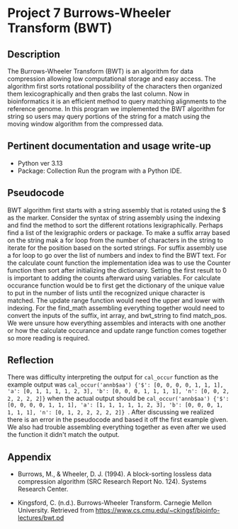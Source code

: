 # Project 7 Burrows-Wheeler Transform (BWT)
## Description 

The Burrows-Wheeler Transform (BWT) is an algorithm for data compression allowing low computational storage and easy access. The algorithm first sorts rotational possibility of the characters then organized them lexicographically and then grabs the last column. Now in bioinformatics it is an efficient method to query matching alignments to the reference genome. In this program we implemented the BWT algorithm for string so users may query portions of the string for a match using the moving window algorithm from the compressed data.

## Pertinent documentation and usage write-up
- Python ver 3.13
- Package: Collection
Run the program with a Python IDE.

## Pseudocode
BWT algorithm first starts with a string assembly that is rotated using the $ as the marker. Consider the syntax of string assembly using the indexing and find the method to sort the different rotations lexigraphically. Perhaps find a list of the lexigraphic orders or package. To make a suffix array based on the string mak a for loop from the number of characters in the string to iterate for the position based on the sorted strings. For suffix assembly use a for loop to go over the list of numbers and index to find the BWT text. For the calculate count function the implementation idea was to use the Counter function then sort after initializing the dictionary. Setting the first result to 0 is important to adding the counts afterward using variables. For calculate occurance function would be to first get the dictionary of the unique value to put in the number of lists until the recognized unique character is matched. The update range function would need the upper and lower with indexing. For the find_math assembling everything together would need to convert the inputs of the suffix, int array, and bwt_string to find match_pos. We were unsure how everything assembles and interacts with one another or how the calculate occurance and update range function comes together so more reading is required.
## Reflection 
There was difficulty interpreting the output for `cal_occur` function as the example output was `cal_occur('annb$aa')
        {'$': [0, 0, 0, 0, 1, 1, 1], 'a': [0, 1, 1, 1, 1, 2, 3], 'b': [0, 0, 0, 1, 1, 1, 1], 'n': [0, 0, 2, 2, 2, 2, 2]}` when the actual output should be `cal_occur('annb$aa')
        {'$': [0, 0, 0, 0, 1, 1, 1], 'a': [1, 1, 1, 1, 1, 2, 3], 'b': [0, 0, 0, 1, 1, 1, 1], 'n': [0, 1, 2, 2, 2, 2, 2]}
`. After discussing we realized there is an error in the pseudocode and based it off the first example given. We also had trouble assembling everything together as even after we used the function it didn't match the output. 
    
## Appendix
- Burrows, M., & Wheeler, D. J. (1994). A block-sorting lossless data compression algorithm (SRC Research Report No. 124). Systems Research Center.

- Kingsford, C. (n.d.). Burrows-Wheeler Transform. Carnegie Mellon University. Retrieved from https://www.cs.cmu.edu/~ckingsf/bioinfo-lectures/bwt.pd
